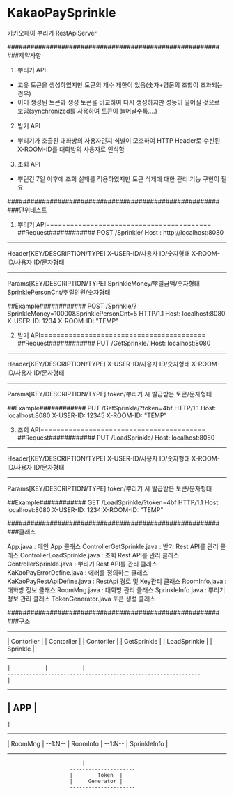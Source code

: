 # KakaoPaySprinkle
카카오페이 뿌리기 RestApiServer



#######################################################
###제약사항

1. 뿌리기 API
 - 고유 토큰을 생성하였지만 토큰의 개수 제한이 있음(숫자+영문의 조합이 초과되는경우)
 - 이미 생성된 토큰과 생성 토큰을 비교하여 다시 생성하지만 성능이 떨어질 것으로 보임(synchronized를 사용하여 토큰이 늘어날수록....)


2. 받기 API
 - 뿌리기가 호출된 대화방의 사용자인지 식별이 모호하여 HTTP Header로 수신된 X-ROOM-ID를 대화방의 사용자로 인식함


3. 조회 API
 - 뿌린건 7일 이후에 조회 실패를 적용하였지만 토큰 삭제에 대한 관리 기능 구현이 필요


#######################################################
###단위테스트
1. 뿌리기 API=========================================
##Request############
POST /Sprinkle/
Host : http://localhost:8080

------------------------------
Header[KEY/DESCRIPTION/TYPE]
X-USER-ID/사용자 ID/숫자형태
X-ROOM-ID/사용자 ID/문자형태

------------------------------
Params[KEY/DESCRIPTION/TYPE]
SprinkleMoney/뿌릴금액/숫자형태
SprinklePersonCnt/뿌릴인원/숫자형태


##Example############
POST /Sprinkle/?SprinkleMoney=10000&SprinklePersonCnt=5 HTTP/1.1
Host: localhost:8080
X-USER-ID: 1234
X-ROOM-ID: "TEMP"

2. 받기 API=========================================
##Request############
PUT /GetSprinkle/
Host: localhost:8080

------------------------------
Header[KEY/DESCRIPTION/TYPE]
X-USER-ID/사용자 ID/숫자형태
X-ROOM-ID/사용자 ID/문자형태

------------------------------
Params[KEY/DESCRIPTION/TYPE]
token/뿌리기 시 발급받은 토큰/문자형태

##Example############
PUT /GetSprinkle/?token=4bf HTTP/1.1
Host: localhost:8080
X-USER-ID: 12345
X-ROOM-ID: "TEMP"

3. 조회 API=========================================
##Request############
PUT /LoadSprinkle/
Host: localhost:8080

------------------------------
Header[KEY/DESCRIPTION/TYPE]
X-USER-ID/사용자 ID/숫자형태
X-ROOM-ID/사용자 ID/문자형태

------------------------------
Params[KEY/DESCRIPTION/TYPE]
token/뿌리기 시 발급받은 토큰/문자형태

##Example############
GET /LoadSprinkle/?token=4bf HTTP/1.1
Host: localhost:8080
X-USER-ID: 1234
X-ROOM-ID: "TEMP"



#######################################################
###클래스

App.java : 메인 App 클래스
ControllerGetSprinkle.java : 받기 Rest API를 관리 클래스
ControllerLoadSprinkle.java : 조회 Rest API를 관리 클래스
ControllerSprinkle.java : 뿌리기 Rest API를 관리 클래스
KaKaoPayErrorDefine.java : 에러를 정의하는 클래스
KaKaoPayRestApiDefine.java : RestApi 경로 및 Key관리 클래스
RoomInfo.java : 대화방 정보 클래스
RoomMng.java : 대화방 관리 클래스
SprinkleInfo.java : 뿌리기 정보 관리 클래스
TokenGenerator.java 토큰 생성 클래스

#######################################################
###구조

---------------------	---------------------	---------------------
|     Contorller	|	|     Contorller	|	|     Contorller	|
|    GetSprinkle	| 	|   LoadSprinkle	| 	|      Sprinkle	|
---------------------	---------------------	---------------------
	|			|			|
	--------------------------------------------------------------				
	|
---------------------
|         APP	|
---------------------
	|
---------------------	---------------------	---------------------
|     RoomMng	| --1:N--	|      RoomInfo	| --1:N--	|    SprinkleInfo	|
---------------------	---------------------	---------------------
							|
						---------------------
						|        Token	|
						|     Generator	|
						---------------------




